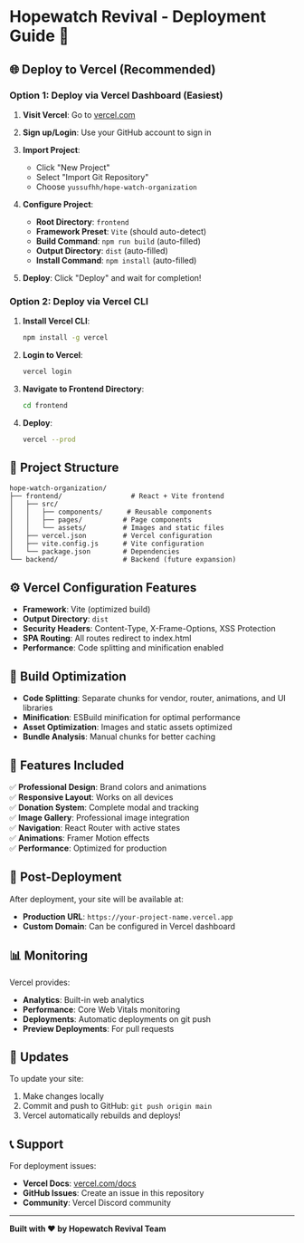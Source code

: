 # Hopewatch Revival - Deployment Guide 🚀

## 🌐 Deploy to Vercel (Recommended)

### Option 1: Deploy via Vercel Dashboard (Easiest)

1. **Visit Vercel**: Go to [vercel.com](https://vercel.com)

2. **Sign up/Login**: Use your GitHub account to sign in

3. **Import Project**: 
   - Click "New Project"
   - Select "Import Git Repository" 
   - Choose `yussufhh/hope-watch-organization`

4. **Configure Project**:
   - **Root Directory**: `frontend`
   - **Framework Preset**: `Vite` (should auto-detect)
   - **Build Command**: `npm run build` (auto-filled)
   - **Output Directory**: `dist` (auto-filled)
   - **Install Command**: `npm install` (auto-filled)

5. **Deploy**: Click "Deploy" and wait for completion!

### Option 2: Deploy via Vercel CLI

1. **Install Vercel CLI**:
   ```bash
   npm install -g vercel
   ```

2. **Login to Vercel**:
   ```bash
   vercel login
   ```

3. **Navigate to Frontend Directory**:
   ```bash
   cd frontend
   ```

4. **Deploy**:
   ```bash
   vercel --prod
   ```

## 📁 Project Structure

```
hope-watch-organization/
├── frontend/                 # React + Vite frontend
│   ├── src/
│   │   ├── components/      # Reusable components
│   │   ├── pages/          # Page components  
│   │   └── assets/         # Images and static files
│   ├── vercel.json         # Vercel configuration
│   ├── vite.config.js      # Vite configuration
│   └── package.json        # Dependencies
└── backend/                # Backend (future expansion)
```

## ⚙️ Vercel Configuration Features

- **Framework**: Vite (optimized build)
- **Output Directory**: `dist`
- **Security Headers**: Content-Type, X-Frame-Options, XSS Protection
- **SPA Routing**: All routes redirect to index.html
- **Performance**: Code splitting and minification enabled

## 🔧 Build Optimization

- **Code Splitting**: Separate chunks for vendor, router, animations, and UI libraries
- **Minification**: ESBuild minification for optimal performance  
- **Asset Optimization**: Images and static assets optimized
- **Bundle Analysis**: Manual chunks for better caching

## 📱 Features Included

✅ **Professional Design**: Brand colors and animations  
✅ **Responsive Layout**: Works on all devices  
✅ **Donation System**: Complete modal and tracking  
✅ **Image Gallery**: Professional image integration  
✅ **Navigation**: React Router with active states  
✅ **Animations**: Framer Motion effects  
✅ **Performance**: Optimized for production  

## 🚀 Post-Deployment

After deployment, your site will be available at:
- **Production URL**: `https://your-project-name.vercel.app`
- **Custom Domain**: Can be configured in Vercel dashboard

## 📊 Monitoring

Vercel provides:
- **Analytics**: Built-in web analytics
- **Performance**: Core Web Vitals monitoring  
- **Deployments**: Automatic deployments on git push
- **Preview Deployments**: For pull requests

## 🔄 Updates

To update your site:
1. Make changes locally
2. Commit and push to GitHub: `git push origin main`  
3. Vercel automatically rebuilds and deploys!

## 📞 Support

For deployment issues:
- **Vercel Docs**: [vercel.com/docs](https://vercel.com/docs)
- **GitHub Issues**: Create an issue in this repository
- **Community**: Vercel Discord community

---

**Built with ❤️ by Hopewatch Revival Team**